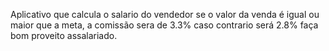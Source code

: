 Aplicativo que calcula o salario do vendedor
se o valor da venda é igual ou maior que a meta, a comissão sera de 3.3%
caso contrario será 2.8%
faça bom proveito assalariado.
